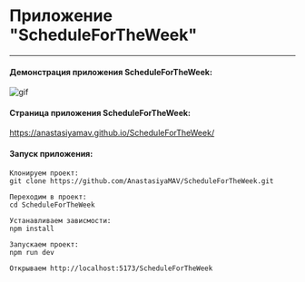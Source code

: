 # Приложение "ScheduleForTheWeek"

---

#### Демонстрация приложения ScheduleForTheWeek:

![gif](https://github.com/AnastasiyaMAV/ScheduleForTheWeek/blob/main/src/assets/ScheduleForTheWeek.gif)

#### Страница приложения ScheduleForTheWeek:

https://anastasiyamav.github.io/ScheduleForTheWeek/

#### Запуск приложения:

```
Клонируем проект:
git clone https://github.com/AnastasiyaMAV/ScheduleForTheWeek.git

Переходим в проект:
cd ScheduleForTheWeek

Устанавливаем зависмости:
npm install

Запускаем проект:
npm run dev

Открываем http://localhost:5173/ScheduleForTheWeek
```
